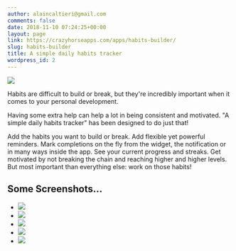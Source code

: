 ```yaml
---
author: alaincaltieri@gmail.com
comments: false
date: 2018-11-10 07:24:25+00:00
layout: page
link: https://crazyhorseapps.com/apps/habits-builder/
slug: habits-builder
title: A simple daily habits tracker
wordpress_id: 2
---
```


![](/assets/media/RoundedIcon-1.png)

Habits are difficult to build or break, but they're incredibly important when it comes to your personal development.

Having some extra help can help a lot in being consistent and motivated. "A simple daily habits tracker" has been designed to do just that!

Add the habits you want to build or break. Add flexible yet powerful reminders. Mark completions on the fly from the widget, the notification or in many ways inside the app. See your current progress and streaks. Get motivated by not breaking the chain and reaching higher and higher levels. But most important than everything else: work on those habits!

[](https://itunes.apple.com/us/app/keynote/id1440005368?mt=8)

## Some Screenshots...

- ![](/assets/media/iphone8_01.jpg)
- ![](/assets/media/iphone8_02.jpg)
- ![](/assets/media/iphone8_03.jpg)
- ![](/assets/media/iphone8_04.jpg)
- ![](/assets/media/iphone8_05.jpg)
